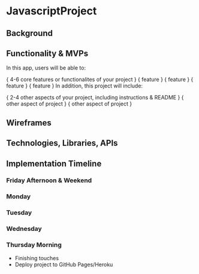 # JavascriptProject

## Background


## Functionality & MVPs

In this app, users will be able to:

{ 4-6 core features or functionalites of your project }
{ feature }
{ feature }
{ feature }
{ feature }
In addition, this project will include:

{ 2-4 other aspects of your project, including instructions & README }
{ other aspect of project }
{ other aspect of project }
## Wireframes

## Technologies, Libraries, APIs

## Implementation Timeline
### Friday Afternoon & Weekend

### Monday

### Tuesday

### Wednesday

### Thursday Morning
- Finishing touches
- Deploy project to GitHub Pages/Heroku

